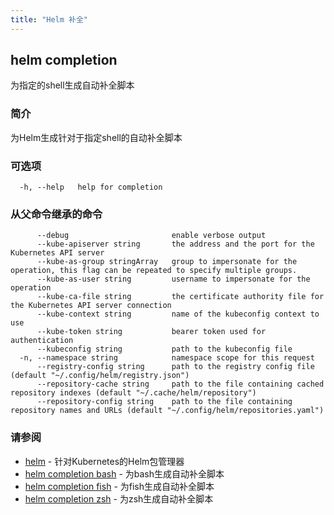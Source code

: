 ```yaml
---
title: "Helm 补全"
---
```


## helm completion

为指定的shell生成自动补全脚本

### 简介

为Helm生成针对于指定shell的自动补全脚本

### 可选项

```shell
  -h, --help   help for completion
```

### 从父命令继承的命令

```shell
      --debug                       enable verbose output
      --kube-apiserver string       the address and the port for the Kubernetes API server
      --kube-as-group stringArray   group to impersonate for the operation, this flag can be repeated to specify multiple groups.
      --kube-as-user string         username to impersonate for the operation
      --kube-ca-file string         the certificate authority file for the Kubernetes API server connection
      --kube-context string         name of the kubeconfig context to use
      --kube-token string           bearer token used for authentication
      --kubeconfig string           path to the kubeconfig file
  -n, --namespace string            namespace scope for this request
      --registry-config string      path to the registry config file (default "~/.config/helm/registry.json")
      --repository-cache string     path to the file containing cached repository indexes (default "~/.cache/helm/repository")
      --repository-config string    path to the file containing repository names and URLs (default "~/.config/helm/repositories.yaml")
```

### 请参阅

- [helm](helm.md) - 针对Kubernetes的Helm包管理器
- [helm completion bash](helm_completion_bash.md) - 为bash生成自动补全脚本
- [helm completion fish](helm_completion_fish.md) - 为fish生成自动补全脚本
- [helm completion zsh](helm_completion_zsh.md) - 为zsh生成自动补全脚本
